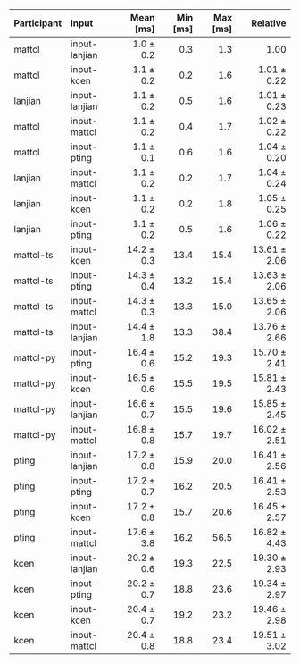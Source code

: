 | Participant | Input | Mean [ms] | Min [ms] | Max [ms] | Relative |
|:---|:---|---:|---:|---:|---:|
| mattcl | input-lanjian | 1.0 ± 0.2 | 0.3 | 1.3 | 1.00 |
| mattcl | input-kcen | 1.1 ± 0.2 | 0.2 | 1.6 | 1.01 ± 0.22 |
| lanjian | input-lanjian | 1.1 ± 0.2 | 0.5 | 1.6 | 1.01 ± 0.23 |
| mattcl | input-mattcl | 1.1 ± 0.2 | 0.4 | 1.7 | 1.02 ± 0.22 |
| mattcl | input-pting | 1.1 ± 0.1 | 0.6 | 1.6 | 1.04 ± 0.20 |
| lanjian | input-mattcl | 1.1 ± 0.2 | 0.2 | 1.7 | 1.04 ± 0.24 |
| lanjian | input-kcen | 1.1 ± 0.2 | 0.2 | 1.8 | 1.05 ± 0.25 |
| lanjian | input-pting | 1.1 ± 0.2 | 0.5 | 1.6 | 1.06 ± 0.22 |
| mattcl-ts | input-kcen | 14.2 ± 0.3 | 13.4 | 15.4 | 13.61 ± 2.06 |
| mattcl-ts | input-pting | 14.3 ± 0.4 | 13.2 | 15.4 | 13.63 ± 2.06 |
| mattcl-ts | input-mattcl | 14.3 ± 0.3 | 13.3 | 15.0 | 13.65 ± 2.06 |
| mattcl-ts | input-lanjian | 14.4 ± 1.8 | 13.3 | 38.4 | 13.76 ± 2.66 |
| mattcl-py | input-pting | 16.4 ± 0.6 | 15.2 | 19.3 | 15.70 ± 2.41 |
| mattcl-py | input-kcen | 16.5 ± 0.6 | 15.5 | 19.5 | 15.81 ± 2.43 |
| mattcl-py | input-lanjian | 16.6 ± 0.7 | 15.5 | 19.6 | 15.85 ± 2.45 |
| mattcl-py | input-mattcl | 16.8 ± 0.8 | 15.7 | 19.7 | 16.02 ± 2.51 |
| pting | input-lanjian | 17.2 ± 0.8 | 15.9 | 20.0 | 16.41 ± 2.56 |
| pting | input-pting | 17.2 ± 0.7 | 16.2 | 20.5 | 16.41 ± 2.53 |
| pting | input-kcen | 17.2 ± 0.8 | 15.7 | 20.6 | 16.45 ± 2.57 |
| pting | input-mattcl | 17.6 ± 3.8 | 16.2 | 56.5 | 16.82 ± 4.43 |
| kcen | input-lanjian | 20.2 ± 0.6 | 19.3 | 22.5 | 19.30 ± 2.93 |
| kcen | input-pting | 20.2 ± 0.7 | 18.8 | 23.6 | 19.34 ± 2.97 |
| kcen | input-kcen | 20.4 ± 0.7 | 19.2 | 23.2 | 19.46 ± 2.98 |
| kcen | input-mattcl | 20.4 ± 0.8 | 18.8 | 23.4 | 19.51 ± 3.02 |
